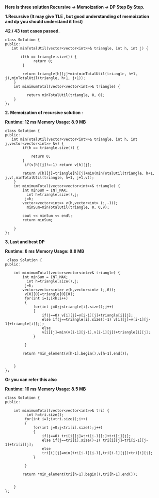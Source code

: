 
**Here is three solution Recursive -> Memoization -> DP
Step By Step.**

**1.Recursive (It may give TLE , but good understanding of memoization and dp you should understand it first)**

**42 / 43 test cases passed.**

```
class Solution {
public:
   int minTotalUtil(vector<vector<int>>& triangle, int h, int j) {
        
       if(h == triangle.size()) {
             return 0;
        }  
        
        return triangle[h][j]+min(minTotalUtil(triangle, h+1, j),minTotalUtil(triangle, h+1, j+1));
    }
    int minimumTotal(vector<vector<int>>& triangle) {
         
          return minTotalUtil(triangle, 0, 0);
    }
};
```

**2. Memoization of  recursive solution :**

**Runtime: 12 ms
Memory Usage: 8.9 MB**

```
class Solution {
public:
   int minTotalUtil(vector<vector<int>>& triangle, int h, int j,vector<vector<int>> &v) {
        if(h == triangle.size()) {
             
            return 0;
        }
         if(v[h][j]!=-1) return v[h][j];  
        
        return v[h][j]=triangle[h][j]+min(minTotalUtil(triangle, h+1, j,v),minTotalUtil(triangle, h+1, j+1,v));
    }
    int minimumTotal(vector<vector<int>>& triangle) {
        int minSum = INT_MAX;
          int h=triangle.size(),j;
         j=h;
        vector<vector<int>> v(h,vector<int> (j,-1));
          minSum=minTotalUtil(triangle, 0, 0,v);
        
        cout << minSum << endl;
        return minSum;
        
    }
};
```

**3. Last and best DP**

**Runtime: 8 ms
Memory Usage: 8.8 MB**
```
 class Solution {
public:
    
    int minimumTotal(vector<vector<int>>& triangle) {
        int minSum = INT_MAX;
          int h=triangle.size(),j;
         j=h;
        vector<vector<int>> v(h,vector<int> (j,0));
         v[0][0]=triangle[0][0];
         for(int i=1;i<h;i++)
         {
             for(int j=0;j<triangle[i].size();j++)
             {
                 if(j==0) v[i][j]=v[i-1][j]+triangle[i][j];
                 else if(j==triangle[i].size()-1) v[i][j]=v[i-1][j-1]+triangle[i][j];
                 else
                 v[i][j]=min(v[i-1][j-1],v[i-1][j])+triangle[i][j];
             }
              
         }
         
        return *min_element(v[h-1].begin(),v[h-1].end());
         
        
    }
};
```

**Or you can refer this also**

**Runtime: 16 ms 
Memory Usage: 8.5 MB**
```
class Solution {
public:
    
    int minimumTotal(vector<vector<int>>& tri) {
          int h=tri.size();
         for(int i=1;i<tri.size();i++)
         {
             for(int j=0;j<tri[i].size();j++)
             {
                 if(j==0) tri[i][j]=tri[i-1][j]+tri[i][j];
                 else if(j==tri[i].size()-1) tri[i][j]=tri[i-1][j-1]+tri[i][j];
                 else
                 tri[i][j]=min(tri[i-1][j-1],tri[i-1][j])+tri[i][j];
             }
              
         }
         
        return *min_element(tri[h-1].begin(),tri[h-1].end());
         
        
    }
};
```
